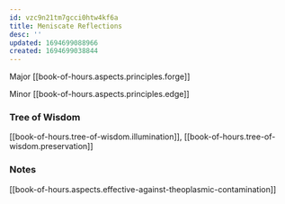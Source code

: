 ```yaml
---
id: vzc9n21tm7gcci0htw4kf6a
title: Meniscate Reflections
desc: ''
updated: 1694699088966
created: 1694699038844
---
```


Major [[book-of-hours.aspects.principles.forge]]

Minor [[book-of-hours.aspects.principles.edge]]

### Tree of Wisdom

[[book-of-hours.tree-of-wisdom.illumination]], [[book-of-hours.tree-of-wisdom.preservation]]

### Notes

[[book-of-hours.aspects.effective-against-theoplasmic-contamination]]
